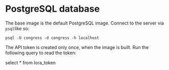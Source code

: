 # PostgreSQL database

The base image is the default PostgreSQL image. Connect to the server via `psql`like so:

    psql -U congress -d congress -h localhost

The API token is created only once, when the image is built. Run the following query
to read the token:

   select * from lora_token

